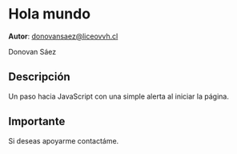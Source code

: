 # Hola mundo

**Autor**: donovansaez@liceovvh.cl

Donovan Sáez

## Descripción
Un paso hacia JavaScript con una simple alerta al iniciar la página.

## Importante
Si deseas apoyarme contactáme.